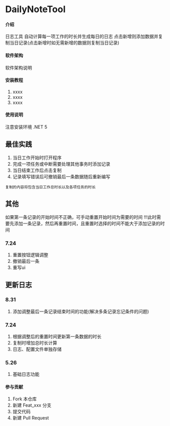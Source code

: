 # DailyNoteTool

#### 介绍
日志工具
自动计算每一项工作的时长并生成每日的日志
点击新增则添加数据并复制当日记录(点击新增时如无需新增的数据则复制当日记录)


#### 软件架构
软件架构说明


#### 安装教程

1.  xxxx
2.  xxxx
3.  xxxx

#### 使用说明

注意安装环境 .NET 5


## 最佳实践

1. 当日工作开始时打开程序
2. 完成一项任务或中断需要处理其他事务时添加记录
3. 当日结束工作后点击复制
4. 记录填写错误后可撤销最后一条数据随后重新编写

```
复制的内容将包含当日工作总时长以及各项任务的时长
```


## 其他

如果第一条记录的开始时间不正确，可手动重置开始时间为需要的时间
!!!此时需要先添加一条记录，然后再重置时间，且重置时选择的时间不能大于添加记录的时间

### 7.24

1. 重置按钮逻辑调整
2. 撤销最后一条
3. 重写ui

## 更新日志

### 8.31

1. 添加调整最后一条记录结束时间的功能(解决多条记录忘记条件的问题)

### 7.24

1. 根据调整后的重置时间更新第一条数据的时长
2. 复制时增加总时长计算
3. 日志、配置文件单独存储

### 5.26  

1. 基础日志功能

#### 参与贡献

1.  Fork 本仓库
2.  新建 Feat_xxx 分支
3.  提交代码
4.  新建 Pull Request
